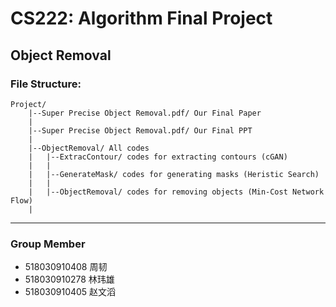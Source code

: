 # CS222: Algorithm Final Project

## Object Removal

### File Structure:

```
Project/
	|--Super Precise Object Removal.pdf/ Our Final Paper
	|
    |--Super Precise Object Removal.pdf/ Our Final PPT
    |
    |--ObjectRemoval/ All codes
    |	|--ExtracContour/ codes for extracting contours (cGAN)
    |	|
    |	|--GenerateMask/ codes for generating masks (Heristic Search)
    |	|
    |	|--ObjectRemoval/ codes for removing objects (Min-Cost Network Flow)
    |
```

---

### Group Member

- 518030910408 周韧
- 518030910278 林玮雄
- 518030910405 赵文滔